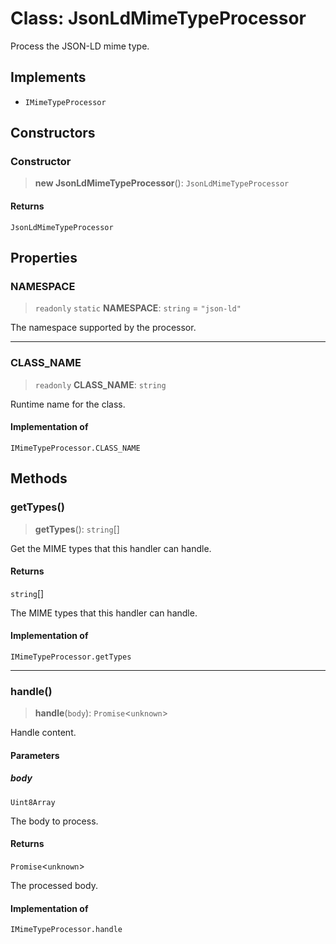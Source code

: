 # Class: JsonLdMimeTypeProcessor

Process the JSON-LD mime type.

## Implements

- `IMimeTypeProcessor`

## Constructors

### Constructor

> **new JsonLdMimeTypeProcessor**(): `JsonLdMimeTypeProcessor`

#### Returns

`JsonLdMimeTypeProcessor`

## Properties

### NAMESPACE

> `readonly` `static` **NAMESPACE**: `string` = `"json-ld"`

The namespace supported by the processor.

***

### CLASS\_NAME

> `readonly` **CLASS\_NAME**: `string`

Runtime name for the class.

#### Implementation of

`IMimeTypeProcessor.CLASS_NAME`

## Methods

### getTypes()

> **getTypes**(): `string`[]

Get the MIME types that this handler can handle.

#### Returns

`string`[]

The MIME types that this handler can handle.

#### Implementation of

`IMimeTypeProcessor.getTypes`

***

### handle()

> **handle**(`body`): `Promise`\<`unknown`\>

Handle content.

#### Parameters

##### body

`Uint8Array`

The body to process.

#### Returns

`Promise`\<`unknown`\>

The processed body.

#### Implementation of

`IMimeTypeProcessor.handle`
